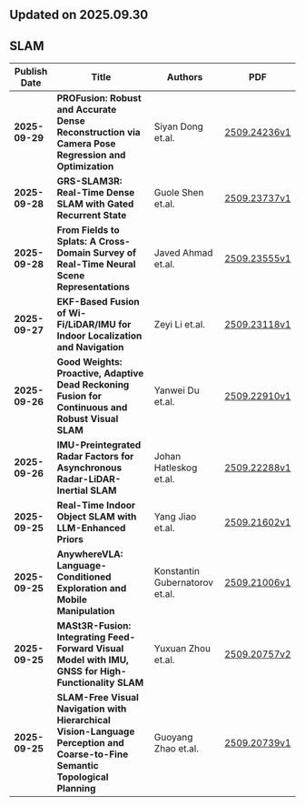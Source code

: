 ## Updated on 2025.09.30

## SLAM

|Publish Date|Title|Authors|PDF|
|---|---|---|---|
|**2025-09-29**|**PROFusion: Robust and Accurate Dense Reconstruction via Camera Pose Regression and Optimization**|Siyan Dong et.al.|[2509.24236v1](http://arxiv.org/abs/2509.24236v1)|
|**2025-09-28**|**GRS-SLAM3R: Real-Time Dense SLAM with Gated Recurrent State**|Guole Shen et.al.|[2509.23737v1](http://arxiv.org/abs/2509.23737v1)|
|**2025-09-28**|**From Fields to Splats: A Cross-Domain Survey of Real-Time Neural Scene Representations**|Javed Ahmad et.al.|[2509.23555v1](http://arxiv.org/abs/2509.23555v1)|
|**2025-09-27**|**EKF-Based Fusion of Wi-Fi/LiDAR/IMU for Indoor Localization and Navigation**|Zeyi Li et.al.|[2509.23118v1](http://arxiv.org/abs/2509.23118v1)|
|**2025-09-26**|**Good Weights: Proactive, Adaptive Dead Reckoning Fusion for Continuous and Robust Visual SLAM**|Yanwei Du et.al.|[2509.22910v1](http://arxiv.org/abs/2509.22910v1)|
|**2025-09-26**|**IMU-Preintegrated Radar Factors for Asynchronous Radar-LiDAR-Inertial SLAM**|Johan Hatleskog et.al.|[2509.22288v1](http://arxiv.org/abs/2509.22288v1)|
|**2025-09-25**|**Real-Time Indoor Object SLAM with LLM-Enhanced Priors**|Yang Jiao et.al.|[2509.21602v1](http://arxiv.org/abs/2509.21602v1)|
|**2025-09-25**|**AnywhereVLA: Language-Conditioned Exploration and Mobile Manipulation**|Konstantin Gubernatorov et.al.|[2509.21006v1](http://arxiv.org/abs/2509.21006v1)|
|**2025-09-25**|**MASt3R-Fusion: Integrating Feed-Forward Visual Model with IMU, GNSS for High-Functionality SLAM**|Yuxuan Zhou et.al.|[2509.20757v2](http://arxiv.org/abs/2509.20757v2)|
|**2025-09-25**|**SLAM-Free Visual Navigation with Hierarchical Vision-Language Perception and Coarse-to-Fine Semantic Topological Planning**|Guoyang Zhao et.al.|[2509.20739v1](http://arxiv.org/abs/2509.20739v1)|

